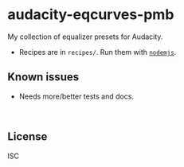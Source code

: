 ﻿
<!--#echo json="package.json" key="name" underline="=" -->
audacity-eqcurves-pmb
=====================
<!--/#echo -->

<!--#echo json="package.json" key="description" -->
My collection of equalizer presets for Audacity.
<!--/#echo -->


* Recipes are in `recipes/`. Run them with [`nodemjs`][nodemjs].


<!--#toc stop="scan" -->



Known issues
------------

* Needs more/better tests and docs.




&nbsp;

  [nodemjs]: https://www.npmjs.com/package/nodemjs

License
-------
<!--#echo json="package.json" key=".license" -->
ISC
<!--/#echo -->
